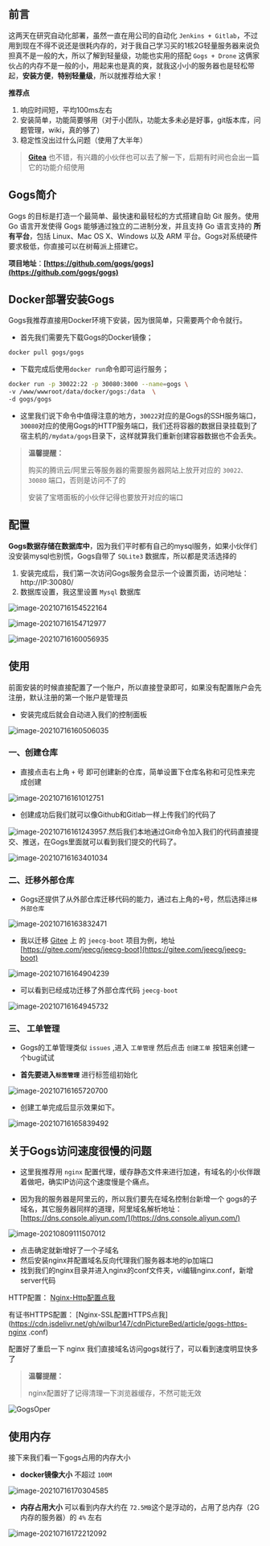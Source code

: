 ## 前言

这两天在研究自动化部署，虽然一直在用公司的自动化 `Jenkins + Gitlab`，不过用到现在不得不说还是很耗内存的，对于我自己学习买的1核2G轻量服务器来说负担真不是一般的大，所以了解到轻量级，功能也实用的搭配 `Gogs + Drone` 这俩家伙占的内存不是一般的小，用起来也是真的爽，就我这小小的服务器也是轻松带起，**安装方便**，**特别轻量级**，所以就推荐给大家！

**推荐点**

1. 响应时间短，平均100ms左右
2. 安装简单，功能简要够用（对于小团队，功能太多未必是好事，git版本库，问题管理，wiki，真的够了）
3. 稳定性没出过什么问题（使用了大半年）

> **[Gitea](https://gitea.io/zh-cn/)** 也不错，有兴趣的小伙伴也可以去了解一下，后期有时间也会出一篇它的功能介绍使用



## Gogs简介

Gogs 的目标是打造一个最简单、最快速和最轻松的方式搭建自助 Git 服务。使用 Go 语言开发使得 Gogs 能够通过独立的二进制分发，并且支持 Go 语言支持的 **所有平台**，包括 Linux、Mac OS X、Windows 以及 ARM 平台。Gogs对系统硬件要求极低，你直接可以在树莓派上搭建它。

**项目地址**：**[https://github.com/gogs/gogs](https://github.com/gogs/gogs)**

## Docker部署安装Gogs

Gogs我推荐直接用Docker环境下安装，因为很简单，只需要两个命令就行。

- 首先我们需要先下载Gogs的Docker镜像；

```bash
docker pull gogs/gogs
```

- 下载完成后使用`docker run`命令即可运行服务；

```bash
docker run -p 30022:22 -p 30080:3000 --name=gogs \
-v /www/wwwroot/data/docker/gogs:/data  \
-d gogs/gogs
```

- 这里我们说下命令中值得注意的地方，`30022`对应的是Gogs的SSH服务端口，`30080`对应的使用Gogs的HTTP服务端口，我们还将容器的数据目录挂载到了宿主机的`/mydata/gogs`目录下，这样就算我们重新创建容器数据也不会丢失。

> **温馨提醒：**
>
> 购买的腾讯云/阿里云等服务器的需要服务器网站上放开对应的 `30022、30080` 端口，否则是访问不了的
>
> 安装了宝塔面板的小伙伴记得也要放开对应的端口

## 配置

**Gogs数据存储在数据库中**，因为我们平时都有自己的mysql服务，如果小伙伴们没安装mysql也别慌，Gogs自带了 `SQLite3` 数据库，所以都是灵活选择的

1. 安装完成后，我们第一次访问Gogs服务会显示一个设置页面，访问地址：http://IP:30080/
2. 数据库设置，我这里设置 `Mysql` 数据库

![image-20210716154522164](https://cdn.jsdelivr.net/gh/wilbur147/cdnPictureBed/article/20210716154522.png)

![image-20210716154712977](https://cdn.jsdelivr.net/gh/wilbur147/cdnPictureBed/article/20210716154713.png)

![image-20210716160056935](https://cdn.jsdelivr.net/gh/wilbur147/cdnPictureBed/article/20210716160057.png)

## 使用

前面安装的时候直接配置了一个账户，所以直接登录即可，如果没有配置账户会先注册，默认注册的第一个账户是管理员

- 安装完成后就会自动进入我们的控制面板

![image-20210716160506035](https://cdn.jsdelivr.net/gh/wilbur147/cdnPictureBed/article/20210716160506.png)

### 一、创建仓库

- 直接点击右上角 `+` 号 即可创建新的仓库，简单设置下仓库名称和可见性来完成创建

![image-20210716161012751](https://cdn.jsdelivr.net/gh/wilbur147/cdnPictureBed/article/20210716161012.png)

- 创建成功后我们就可以像Github和Gitlab一样上传我们的代码了

![image-20210716161243957](https://cdn.jsdelivr.net/gh/wilbur147/cdnPictureBed/article/20210716161244.png).然后我们本地通过Git命令加入我们的代码直接提交、推送，在Gogs里面就可以看到我们提交的代码了。

![image-20210716163401034](https://cdn.jsdelivr.net/gh/wilbur147/cdnPictureBed/article/20210716163401.png)



### 二、迁移外部仓库

- Gogs还提供了从外部仓库迁移代码的能力，通过右上角的`+`号，然后选择`迁移外部仓库`

![image-20210716163832471](https://cdn.jsdelivr.net/gh/wilbur147/cdnPictureBed/article/20210716163832.png)

- 我以迁移 [Gitee](https://gitee.com/) 上 的 `jeecg-boot` 项目为例，地址 [https://gitee.com/jeecg/jeecg-boot](https://gitee.com/jeecg/jeecg-boot)

![image-20210716164904239](https://cdn.jsdelivr.net/gh/wilbur147/cdnPictureBed/article/20210716164904.png)

- 可以看到已经成功迁移了外部仓库代码 `jeecg-boot` 

![image-20210716164945732](https://cdn.jsdelivr.net/gh/wilbur147/cdnPictureBed/article/20210716164945.png)

### 三、 工单管理

- Gogs的工单管理类似 `issues` ,进入 `工单管理` 然后点击 `创建工单` 按钮来创建一个bug试试

- **首先要进入`标签管理`** 进行标签组初始化

![image-20210716165720700](https://cdn.jsdelivr.net/gh/wilbur147/cdnPictureBed/article/20210716165720.png)

- 创建工单完成后显示效果如下。

![image-20210716165839492](https://cdn.jsdelivr.net/gh/wilbur147/cdnPictureBed/article/20210716165839.png)



## 关于Gogs访问速度很慢的问题

- 这里我推荐用 `nginx` 配置代理，缓存静态文件来进行加速，有域名的小伙伴跟着做吧，确实IP访问这个速度慢是个痛点。

- 因为我的服务器是阿里云的，所以我们要先在域名控制台新增一个 gogs的子域名，其它服务器同样的道理，阿里域名解析地址： [https://dns.console.aliyun.com/](https://dns.console.aliyun.com/)

![image-20210809111507012](https://cdn.jsdelivr.net/gh/wilbur147/cdnPictureBed/article/20210809111507.png)

- 点击确定就新增好了一个子域名
- 然后安装nginx并配置域名反向代理我们服务器本地的ip加端口
- 找到我们的nginx目录并进入nginx的conf文件夹，vi编辑nginx.conf，新增server代码

HTTP配置： [Nginx-Http配置点我](https://cdn.jsdelivr.net/gh/wilbur147/cdnPictureBed/article/gogs-http-nginx.conf)

有证书HTTPS配置： [Nginx-SSL配置HTTPS点我](https://cdn.jsdelivr.net/gh/wilbur147/cdnPictureBed/article/gogs-https-nginx .conf)

配置好了重启一下 nginx 我们直接域名访问gogs就行了，可以看到速度明显快多了

> **温馨提醒：**
>
> nginx配置好了记得清理一下浏览器缓存，不然可能无效

![GogsOper](https://cdn.jsdelivr.net/gh/wilbur147/cdnPictureBed/article/20210716200319.gif)

## 使用内存

接下来我们看一下gogs占用的内存大小

- **docker镜像大小** 不超过 `100M`

![image-20210716170304585](https://cdn.jsdelivr.net/gh/wilbur147/cdnPictureBed/article/20210716170304.png)

- **内存占用大小** 可以看到内存大约在 `72.5MB`这个是浮动的，占用了总内存（2G内存的服务器）的 `4%` 左右

![image-20210716172212092](https://cdn.jsdelivr.net/gh/wilbur147/cdnPictureBed/article/20210716172212.png)





























